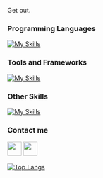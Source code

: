 Get out.

### Programming Languages

[![My Skills](https://skillicons.dev/icons?i=js,kotlin,python,java)](https://skillicons.dev)

### Tools and Frameworks

[![My Skills](https://skillicons.dev/icons?i=vscode)](https://skillicons.dev)

### Other Skills

[![My Skills](https://skillicons.dev/icons?i=ae,ai,ps,pr)](https://skillicons.dev)

### Contact me

 <a href="https://discord.com/users/kyarah#0001" target="_blank" rel="noreferrer"><img src="https://raw.githubusercontent.com/danielcranney/readme-generator/main/public/icons/socials/discord.svg" width="32" height="32"/></a> <a href="https://www.github.com/ndzin" target="_blank" rel="noreferrer"><img src="https://raw.githubusercontent.com/danielcranney/readme-generator/main/public/icons/socials/github.svg" width="32" height="32" /></a>

[![Top Langs](https://github-readme-stats.vercel.app/api/top-langs/?username=ndzin&layout=compact&theme=dracula)](https://github.com/anuraghazra/github-readme-stats)
